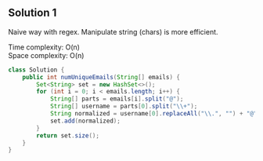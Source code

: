 
## Solution 1

Naive way with regex. Manipulate string (chars) is more efficient.

Time complexity: O(n)  
Space complexity: O(n)  

```java
class Solution {
    public int numUniqueEmails(String[] emails) {
        Set<String> set = new HashSet<>();
        for (int i = 0; i < emails.length; i++) {
            String[] parts = emails[i].split("@");
            String[] username = parts[0].split("\\+");
            String normalized = username[0].replaceAll("\\.", "") + "@" + parts[1];
            set.add(normalized);
        }
        return set.size();
    }
}
```